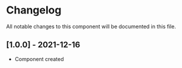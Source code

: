 # Changelog
All notable changes to this component will be documented in this file.

## [1.0.0] - 2021-12-16
- Component created
